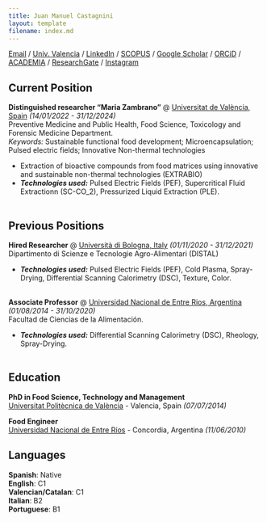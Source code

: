 ```yaml
---
title: Juan Manuel Castagnini
layout: template
filename: index.md
--- 
```



[Email](mailto:juan.castagnini@uv.es) / [Univ. Valencia](https://www.uv.es/uvweb/universidad/es/ficha-persona-1285950309813.html?p2=castagni&idA=) / [LinkedIn](https://www.linkedin.com/in/juanmanuelcastagnini/) / [SCOPUS](https://www.scopus.com/authid/detail.uri?authorId=56401130100) / [Google Scholar](https://scholar.google.com/citations?hl=es&user=64MjyNgAAAAJ) / [ORCiD](https://orcid.org/0000-0002-3659-3640) / [ACADEMIA](https://www.researchgate.net/profile/Juan-Castagnini) / [ResearchGate](https://www.researchgate.net/profile/Juan-Castagnini) / [Instagram](https://www.instagram.com/juan.castagnini_food_science)

## Current Position

**Distinguished researcher “Maria Zambrano”** @ [Universitat de València, Spain](https://www.uv.es/) _(14/01/2022 - 31/12/2024)_ <br>
Preventive Medicine and Public Health, Food Science, Toxicology and Forensic Medicine Department. <br>
*Keywords:* Sustainable functional food development; Microencapsulation; Pulsed electric fields; Innovative Non-thermal technologies
  - Extraction of bioactive compounds from food matrices using innovative and sustainable non-thermal technologies (EXTRABIO)
  - **_Technologies used:_** Pulsed Electric Fields (PEF), Supercritical Fluid Extractionn (SC-CO_2), Pressurized Liquid Extraction (PLE).
<br><br>

## Previous Positions

**Hired Researcher** @ [Università di Bologna, Italy](https://www.unibo.it/en/homepage) _(01/11/2020 - 31/12/2021)_ <br>
Dipartimento di Scienze e Tecnologie Agro-Alimentari (DISTAL) <br>
  - **_Technologies used:_** Pulsed Electric Fields (PEF), Cold Plasma, Spray-Drying, Differential Scanning Calorimetry (DSC), Texture, Color.
<br><br>

**Associate Professor** @ [Universidad Nacional de Entre Rios, Argentina](https://uner.edu.ar/) _(01/08/2014 - 31/10/2020)_ <br>
Facultad de Ciencias de la Alimentación. <br>
  - **_Technologies used:_** Differential Scanning Calorimetry (DSC), Rheology, Spray-Drying.
    <br><br>

## Education

**PhD in Food Science, Technology and Management** <br>
[Universitat Politècnica de València](https://www.upv.es/) - Valencia, Spain _(07/07/2014)_ <br>

**Food Engineer** <br>
[Universidad Nacional de Entre Ríos](https://uner.edu.ar/) - Concordia, Argentina _(11/06/2010)_

## Languages
**Spanish**: Native <br>
**English**: C1 <br>
**Valencian/Catalan**: C1 <br>
**Italian**: B2 <br>
**Portuguese**: B1 <br>
<br><br>
